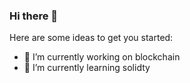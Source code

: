 ### Hi there 👋



Here are some ideas to get you started:

- 🔭 I’m currently working on blockchain
- 🌱 I’m currently learning solidty

